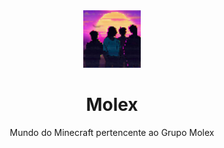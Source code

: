 <div align="center">
  <img src="https://github.com/Docmine17/Molex/blob/1a73acf9cf8c6deb3b3d3856ce7044412625b25a/icon.png" width="92">
  <h1 align="center">Molex</h1>
  <p align="center">Mundo do Minecraft pertencente ao Grupo Molex</p>
</div>
